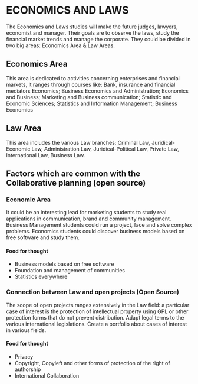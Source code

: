 # ECONOMICS AND LAWS

The Economics and Laws studies will make the future judges, lawyers, economist and manager.
Their goals are to observe the laws, study the financial market trends and manage the corporate.
They could be divided in two big areas: Economics Area & Law Areas.

## Economics Area
This area is dedicated to activities concerning enterprises and financial markets, it ranges through courses like:
Bank, insurance and financial mediators Economics; Business Economics and Administration; Economics and Business; Marketing and Business communication; Statistic and Economic Sciences; Statistics and Information Management; Business Economics

## Law Area
This area includes the various Law branches:
Criminal Law, Juridical-Economic Law, Administration Law, Juridical-Political Law, Private Law, International Law, Business Law.

## Factors which are common with the Collaborative planning (open source)

### Economic Area
It could be an interesting lead for marketing students to study real applications in communication, brand and community management.
Business Management students could run a project, face and solve complex problems.
Economics students could discover business models based on free software and study them.

#### Food for thought
- Business models based on free software
- Foundation and management of communities
- Statistics everywhere

### Connection between Law and open projects (Open Source)
The scope of open projects ranges extensively in the Law field: a particular case of interest is the protection of intellectual property using GPL or other protection forms that do not prevent distribution.
Adapt legal terms to the various international legislations.
Create a portfolio about cases of interest in various fields.

#### Food for thought
- Privacy
- Copyright, Copyleft and other forms of protection of the right of authorship
- International Collaboration

